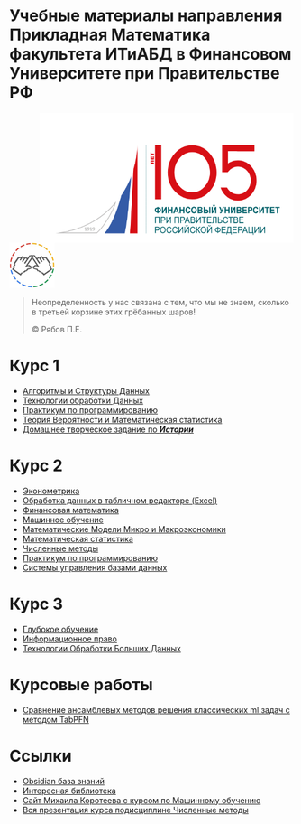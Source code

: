 # Учебные материалы направления Прикладная Математика факультета ИТиАБД в Финансовом Университете при Правительстве РФ
<img src="https://raw.githubusercontent.com/Ackrome/FU/main/images/_105-ai.png" align="right" width=450 height=230/>
<img src="https://raw.githubusercontent.com/Ackrome/FU/main/images/pmiit.png" width=80 height=80/>

>Неопределенность у нас связана с тем, что мы не знаем, сколько в третьей корзине этих грёбанных шаров!
>
> © Рябов П.Е.

# Курс 1

* [Алгоритмы и Структуры Данных](https://github.com/Ackrome/FU/tree/main/Course_1/Algorythms)
* [Технологии обработки Данных](https://github.com/Ackrome/FU/tree/main/Course_1/TOD)
* [Практикум по программированию](https://github.com/Ackrome/FU/tree/main/Course_1/PRACT)
* [Теория Вероятности и Математическая статистика](https://github.com/Ackrome/FU/tree/main/Course_1/TVIMS)
* [Домашнее творческое задание по ***Истории***](https://github.com/Ackrome/FU/tree/main/Course_1/%D0%B4%D1%82%D0%B7)

# Курс 2

* [Эконометрика](https://github.com/Ackrome/FU/tree/main/Course_2/ECONOMETRICS)
* [Обработка данных в табличном редакторе (Excel)](https://github.com/Ackrome/FU/tree/main/Course_2/EXCEL)
* [Финансовая математика](https://github.com/Ackrome/FU/tree/main/Course_2/FINMATH)
* [Машинное обучение](https://github.com/Ackrome/FU/tree/main/Course_2/ML)
* [Математические Модели Микро и Макроэкономики](https://github.com/Ackrome/FU/tree/main/Course_2/MMMME)
* [Математическая статистика](https://github.com/Ackrome/FU/tree/main/Course_2/MS)
* [Численные методы](https://github.com/Ackrome/FU/tree/main/Course_2/NM)
* [Практикум по программированию](https://github.com/Ackrome/FU/tree/main/Course_2/PP)
* [Системы управления базами данных](https://github.com/Ackrome/FU/tree/main/Course_2/SUBD)


# Курс 3

* [Глубокое обучение](https://github.com/Ackrome/FU/tree/main/Course_3/DL)
* [Информационное право](https://github.com/Ackrome/FU/tree/main/Course_3/LAW)
* [Технологии Обработки Больших Данных](https://github.com/Ackrome/FU/tree/main/Course_3/TOBD)

# Курсовые работы
* [Сравнение ансамблевых методов решения классических ml задач с методом TabPFN](https://github.com/Ackrome/Course-work-TabFPN/tree/main)


#  Ссылки

* [Obsidian база знаний](https://github.com/kvdep/Abstracts)
* [Интересная библиотека](https://github.com/Ackrome/matplobblib)
* [Сайт Михаила Коротеева с курсом по Машинному обучению](https://koroteev.site/ml/)
* [Вся презентация курса подисциплине Численные методы](https://github.com/Ackrome/matplobblib/tree/master/theory_files/__htmls/NM/images)
